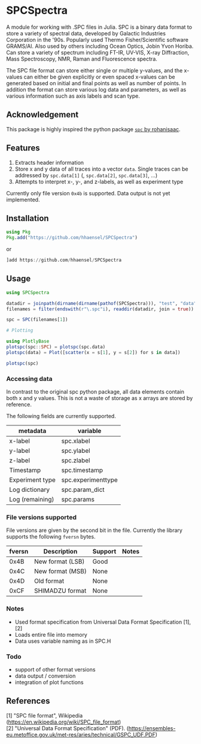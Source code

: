 # SPCSpectra

A module for working with .SPC files in Julia. SPC is a binary data format to store a variety of spectral data, developed by Galactic Industries Corporation in the '90s. Popularly used Thermo Fisher/Scientific software GRAMS/AI. Also used by others including Ocean Optics, Jobin Yvon Horiba. Can store a variety of spectrum including FT-IR, UV-VIS, X-ray Diffraction, Mass Spectroscopy, NMR, Raman and Fluorescence spectra.

The SPC file format can store either single or multiple y-values, and the x-values can either be given explicitly or even spaced x-values can be generated based on initial and final points as well as number of points. In addition the format can store various log data and parameters, as well as various information such as axis labels and scan type.

## Acknowledgement
This package is highly inspired the python package [`spc` by rohanisaac](https://github.com/rohanisaac/spc).

## Features

1. Extracts header information
2. Store x and y data of all traces into a vector `data`. Single traces can be addressed by `spc.data[1]` (, `spc.data[2]`, `spc.data[3]`, ...)
3. Attempts to interpret x-, y-, and z-labels, as well as experiment type

Currently only file version `0x4b` is supported. Data output is not yet implemented.


## Installation

```julia
using Pkg
Pkg.add("https://github.com/hhaensel/SPCSpectra")
```
or
```julia
]add https://github.com/hhaensel/SPCSpectra
```

## Usage

```julia
using SPCSpectra

datadir = joinpath(dirname(dirname(pathof(SPCSpectra))), "test", "data")
filenames = filter(endswith(r"\.spc"i), readdir(datadir, join = true))

spc = SPC(filenames[1])

# Plotting

using PlotlyBase
plotspc(spc::SPC) = plotspc(spc.data)
plotspc(data) = Plot([scatter(x = s[1], y = s[2]) for s in data])

plotspc(spc)
```

### Accessing data

In contrast to the original spc python package, all data elements contain both x and y values.
This is not a waste of storage as x arrays are stored by reference.

The following fields are currently supported.

metadata            | variable
------------------- | -----------
x-label             | spc.xlabel
y-label             | spc.ylabel
z-label             | spc.zlabel
Timestamp           | spc.timestamp
Experiment type     | spc.experimenttype
Log dictionary      | spc.param_dict
Log (remaining)     | spc.params


### File versions supported

File versions are given by the second bit in the file. Currently the library supports the following `fversn` bytes.

fversn | Description      | Support      | Notes
------ | ---------------- | ------------ | ----------------------------------------------------------------
0x4B   | New format (LSB) | Good         | 
0x4C   | New format (MSB) | None         | 
0x4D   | Old format       | None         |
0xCF   | SHIMADZU format  | None         | 

### Notes

- Used format specification from Universal Data Format Specification [1], [2]
- Loads entire file into memory
- Data uses variable naming as in SPC.H

### Todo

- support of other format versions
- data output / conversion
- integration of plot functions

## References

[1] "SPC file format", Wikipedia (<https://en.wikipedia.org/wiki/SPC_file_format>)  
[2] "Universal Data Format Specification" (PDF). (<https://ensembles-eu.metoffice.gov.uk/met-res/aries/technical/GSPC_UDF.PDF>)
